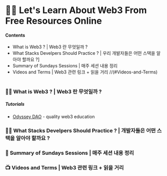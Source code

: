 # 👩‍🎤 Let's Learn About Web3 From Free Resources Online

#### Contents
- What is Web3 ?  | Web3 란 무엇일까 ?
- What Stacks Develpers Should Practice ? | 우리 개발자들은 어떤 스택을 알아야 할까요 ?]
- Summary of Sundays Sessions | 매주 세션 내용 정리
- Videos and Terms | Web3 관련 링크 + 읽을 거리 //(#Videos-and-Terms) 
</br></br>

### 🧙‍♂️ What is Web3 ? | Web3 란 무엇일까 ?
##### Tutorials
* [Odyssey DAO](https://www.odysseydao.com/) - quality web3 education




### 🏋️‍♀️ What Stacks Develpers Should Practice ? | 개발자들은 어떤 스택을 알아야 할까요 ?




### 🍔 Summary of Sundays Sessions | 매주 세션 내용 정리




### 📺 Videos and Terms | Web3 관련 링크 + 읽을 거리


